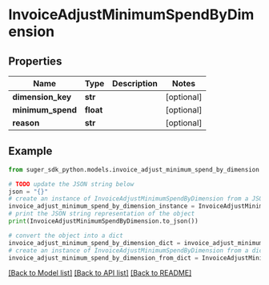 # InvoiceAdjustMinimumSpendByDimension


## Properties

Name | Type | Description | Notes
------------ | ------------- | ------------- | -------------
**dimension_key** | **str** |  | [optional] 
**minimum_spend** | **float** |  | [optional] 
**reason** | **str** |  | [optional] 

## Example

```python
from suger_sdk_python.models.invoice_adjust_minimum_spend_by_dimension import InvoiceAdjustMinimumSpendByDimension

# TODO update the JSON string below
json = "{}"
# create an instance of InvoiceAdjustMinimumSpendByDimension from a JSON string
invoice_adjust_minimum_spend_by_dimension_instance = InvoiceAdjustMinimumSpendByDimension.from_json(json)
# print the JSON string representation of the object
print(InvoiceAdjustMinimumSpendByDimension.to_json())

# convert the object into a dict
invoice_adjust_minimum_spend_by_dimension_dict = invoice_adjust_minimum_spend_by_dimension_instance.to_dict()
# create an instance of InvoiceAdjustMinimumSpendByDimension from a dict
invoice_adjust_minimum_spend_by_dimension_from_dict = InvoiceAdjustMinimumSpendByDimension.from_dict(invoice_adjust_minimum_spend_by_dimension_dict)
```
[[Back to Model list]](../README.md#documentation-for-models) [[Back to API list]](../README.md#documentation-for-api-endpoints) [[Back to README]](../README.md)


